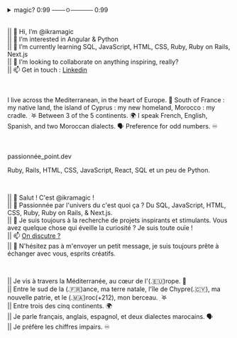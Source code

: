 <details>
<summary>magic? 0:99 ───ㅇ───── 0:99 </summary>

ikramagic/ikramagic/ `README.md` ✅ (this file) is an ✨ ADHD-friendly `README.md` ✅ for y'all screen readers ✨  
`README.md` (this file) ✅ appears on my GitHub 👋 profile.  
You can 🌱 have yours too! 👀  
💞️ Enjoy the scrolling  
</details>

<br>

|| 👋 Hi, I’m @ikramagic  
|| 👀 I’m interested in Angular & Python  
|| 🌱 I’m currently learning SQL, JavaScript, HTML, CSS, Ruby, Ruby on Rails, Next.js  
|| 💞️ I’m looking to collaborate on anything inspiring, really?  
|| 📫 Get in touch : [Linkedin](https://www.linkedin.com/in/ikrame-saadi/)  

<br>

I live across the Mediterranean, in the heart of Europe. 🌊 South of France : my native land, the island of Cyprus : my new homeland, Morocco : my cradle.  ִ ࣪𖤐 Between 3 of the 5 continents. 🌍 I speak French, English, Spanish, and two Moroccan dialects. 🗣 Preference for odd numbers. ♾️

<br>

passionnée_point.dev  

Ruby, Rails, HTML, CSS, JavaScript, React, SQL et un peu de Python.  

<br>

|| 👋 Salut ! C'est @ikramagic !  
|| 👀 Passionnée par l'univers du c'est quoi ça ? Du SQL, JavaScript, HTML, CSS, Ruby, Ruby on Rails, & Next.js.  
|| 💞️ Je suis toujours à la recherche de projets inspirants et stimulants. Vous avez quelque chose qui éveille la curiosité ? Je suis toute ouïe !  
|| 📫 [On discutre ?](https://www.linkedin.com/in/ikrame-saadi/)  
|| 🫶 N'hésitez pas à m'envoyer un petit message, je suis toujours prête à échanger avec vous, esprits créatifs.  

<br>

|| Je vis à travers la Méditerranée, au cœur de l'(.🇪🇺)rope. 🌊  
|| Entre le sud de la (.🇫🇷)ance, ma terre natale, l'île de Chypre(.🇨🇾), ma nouvelle patrie, et le (.🇲🇦)roc(+212), mon berceau. ִ ࣪𖤐  
|| Entre trois des cinq continents. 🌍  
|| Je parle français, anglais, espagnol, et deux dialectes marocains. 🗣  
|| Je préfère les chiffres impairs. ♾️
